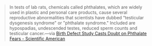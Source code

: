 
> In tests of lab rats, chemicals called phthalates, which are widely used in plastic and personal care products, cause several reproductive abnormalities that scientists have dubbed “testicular dysgenesis syndrome" or "phthalate syndrome." Included are hypospadias, undescended testes, reduced sperm counts and testicular cancer.—via [Birth Defect Study Casts Doubt on Phthalate Fears - Scientific American](https://www.scientificamerican.com/article/phthalate-fears-questioned/)
